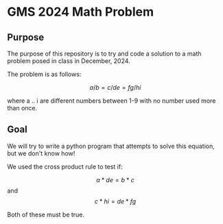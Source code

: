 # GMS 2024 Math Problem

## Purpose ##
The purpose of this repository is to try and code a solution to a math problem posed in class in December, 2024.

The problem is as follows:

$$ a/b = c/de = fg/hi $$

where a .. i are different numbers between 1-9 with no number used more than once.

## Goal ##

We will try to write a python program that attempts to solve this equation, but we don't know how!

We used the cross product rule to test if:

$$ a * de = b * c $$
and
$$ c * hi = de * fg $$

Both of these must be true.

